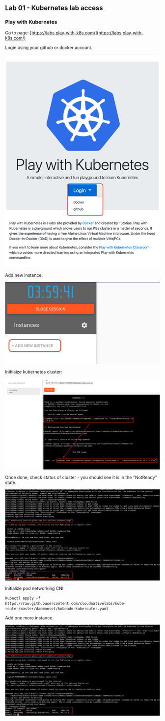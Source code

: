 ## Lab 01 - Kubernetes lab access

### Play with Kubernetes

Go to page: [https://labs.play-with-k8s.com/](https://labs.play-with-k8s.com/)

Login using your github or docker account.

<img src="https://raw.githubusercontent.com/fwardzic/bthfy20/master/docs/images/play-with-k8s-login.png">

Add new instance:

<img src="https://raw.githubusercontent.com/fwardzic/bthfy20/master/docs/images/k8s-add-1node.png">

Initilaize kubernetes cluster:

<img src="https://raw.githubusercontent.com/fwardzic/bthfy20/master/docs/images/k8s-kubeadm-init.png">

Once done, check status of cluster - you should see it is in the "NotReady" state. 

<img src="https://raw.githubusercontent.com/fwardzic/bthfy20/master/docs/images/k8s-kube-1node-notready.png">

Initialize pod networking CNI

```kubectl apply -f https://raw.githubusercontent.com/cloudnativelabs/kube-router/master/daemonset/kubeadm-kuberouter.yaml```

Add one more instance. 

<img src="https://raw.githubusercontent.com/fwardzic/bthfy20/master/docs/images/k8s-kube-1node-notready.png">